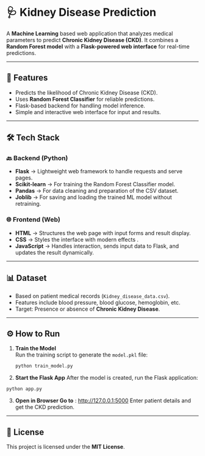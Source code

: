 # 🩺 Kidney Disease Prediction  

A **Machine Learning** based web application that analyzes medical parameters to predict **Chronic Kidney Disease (CKD)**.  It combines a **Random Forest model** with a **Flask-powered web interface** for real-time predictions.  

---

## 🚀 Features  
-  Predicts the likelihood of Chronic Kidney Disease (CKD).  
-  Uses **Random Forest Classifier** for reliable predictions.  
-  Flask-based backend for handling model inference.  
-  Simple and interactive web interface for input and results.  

---

## 🛠️ Tech Stack  

### 🔙 Backend (Python)  
- **Flask** → Lightweight web framework to handle requests and serve pages.  
- **Scikit-learn** → For training the Random Forest Classifier model.  
- **Pandas** → For data cleaning and preparation of the CSV dataset.  
- **Joblib** → For saving and loading the trained ML model without retraining.  

### 🌐 Frontend (Web)  
- **HTML** → Structures the web page with input forms and result display.  
- **CSS** → Styles the interface with modern effects .  
- **JavaScript** → Handles interaction, sends input data to Flask, and updates the result dynamically.  

---

## 📊 Dataset  
- Based on patient medical records (`Kidney_disease_data.csv`).  
- Features include blood pressure, blood glucose, hemoglobin, etc.  
- Target: Presence or absence of **Chronic Kidney Disease**.  

---

## ⚙️ How to Run  

1. **Train the Model**  
   Run the training script to generate the `model.pkl` file:  
   ```bash
   python train_model.py
   ```
2. **Start the Flask App**
  After the model is created, run the Flask application:
  ```bash
  python app.py
  ```
3. **Open in Browser Go to** :
http://127.0.0.1:5000
Enter patient details and get the CKD prediction.

---

## 📜 License  
This project is licensed under the **MIT License**.  
